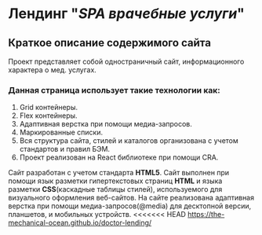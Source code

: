 # Лендинг "_SPA врачебные услуги_"
## __Краткое описание содержимого сайта__
Проект представляет собой одностраничный сайт, информационного характера о мед. услугах.

### __Данная страница использует такие технологии как:__
1. Grid контейнеры.
2. Flex контейнеры.
3. Адаптивная верстка при помощи медиа-запросов.
4. Маркированные списки.
5. Вся структура сайта, стилей и каталогов организована с учетом стандартов и правил БЭМ.
6. Проект реализован на React библиотеке при помощи CRA.   

Сайт разработан с учетом стандарта __HTML5__. Сайт выполнен при помощи язык разметки гипертекстовых страниц __HTML__ и языка разметки __CSS__(каскадные таблицы стилей), используемого для визуального оформления веб-сайтов. На сайте реализована адаптивная верстка при помощи медиа-запросов(@media) для десктопной версии, планшетов, и мобильных устройств. 
<<<<<<< HEAD
https://the-mechanical-ocean.github.io/doctor-lending/
